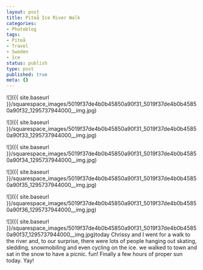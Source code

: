 ```yaml
---
layout: post
title: Piteå Ice River Walk
categories:
- Photoblog
tags:
- Piteå
- Travel
- Sweden
- Ice
status: publish
type: post
published: true
meta: {}
---
```


![]({{ site.baseurl }}/squarespace_images/5019f37de4b0b45850a90f31_5019f37de4b0b45850a90f32_1295737944000__img.jpg)
  

  
   
![]({{ site.baseurl }}/squarespace_images/5019f37de4b0b45850a90f31_5019f37de4b0b45850a90f33_1295737944000__img.jpg)
  

  
   
![]({{ site.baseurl }}/squarespace_images/5019f37de4b0b45850a90f31_5019f37de4b0b45850a90f34_1295737944000__img.jpg)
  

  
   
![]({{ site.baseurl }}/squarespace_images/5019f37de4b0b45850a90f31_5019f37de4b0b45850a90f35_1295737944000__img.jpg)
  

  
   
![]({{ site.baseurl }}/squarespace_images/5019f37de4b0b45850a90f31_5019f37de4b0b45850a90f36_1295737944000__img.jpg)
  

  
   
![]({{ site.baseurl }}/squarespace_images/5019f37de4b0b45850a90f31_5019f37de4b0b45850a90f37_1295737944000__img.jpg)today Chrissy and I went for a walk to the river and, to our surprise, there were lots of people hanging out skating, sledding, snowmobiling and even cycling on the ice. we walked to town and sat in the snow to have a picnic. fun! Finally a few hours of proper sun today. Yay!
